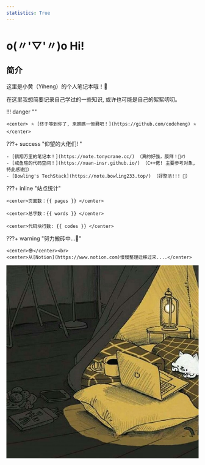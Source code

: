 ```yaml
---
statistics: True
---
```


# o(〃'▽'〃)o Hi!

## 简介
这里是小黄（Yiheng）的个人笔记本哦！📓

在这里我想简要记录自己学过的一些知识, 或许也可能是自己的絮絮叨叨。

!!! danger ""

    <center> ⭐ [终于等到你了, 来瞧瞧一恒君吧！](https://github.com/codeheng) ⭐ </center>


???+ success "仰望的大佬们! "

    - [鹤翔万里的笔记本！](https://note.tonycrane.cc/) （真的好强，膜拜！🧎‍♂️）
    - [咸鱼暄的代码空间！](https://xuan-insr.github.io/) （C++佬! 主要参考对象,特此感谢🙏）
    - [Bowling's TechStack](https://note.bowling233.top/) （好整洁!!! 🤩）

???+ inline "站点统计"

    <center>页面数：{{ pages }} </center>

    <center>总字数：{{ words }} </center>

    <center>代码块行数: {{ codes }} </center>

???+ warning "努力搬砖中...🚧"

    <center>😎</center><br> 
    <center>从[Notion](https://www.notion.com)慢慢整理迁移过来....</center>



<center><img src="index.assets/image.jpg"/></center>